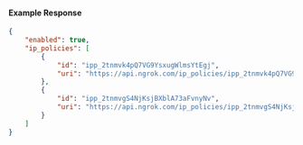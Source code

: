 <!-- Code generated for API Clients. DO NOT EDIT. -->

#### Example Response

```json
{
	"enabled": true,
	"ip_policies": [
		{
			"id": "ipp_2tnmvk4pQ7VG9YsxugWlmsYtEgj",
			"uri": "https://api.ngrok.com/ip_policies/ipp_2tnmvk4pQ7VG9YsxugWlmsYtEgj"
		},
		{
			"id": "ipp_2tnmvgS4NjKsjBXblA73aFvnyNv",
			"uri": "https://api.ngrok.com/ip_policies/ipp_2tnmvgS4NjKsjBXblA73aFvnyNv"
		}
	]
}
```
